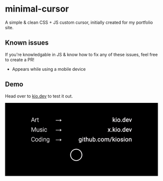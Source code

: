 # minimal-cursor
A simple & clean CSS + JS custom cursor, initially created for my portfolio site.

## Known issues
If you're knowledgable in JS & know how to fix any of these issues, feel free to create a PR!

- Appears while using a mobile device

## Demo
Head over to [kio.dev](https://kio.dev/) to test it out.

![Minimal cursor - gif demo](demo.gif)
